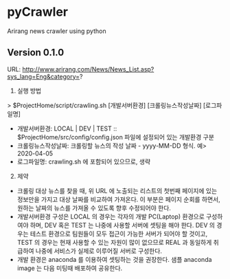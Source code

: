 # pyCrawler

Arirang news crawler using python


## Version 0.1.0

URL: http://www.arirang.com/News/News_List.asp?sys_lang=Eng&category=?

1. 실행 방법

\> $ProjectHome/script/crawling.sh [개발서버환경] [크롤링뉴스작성날짜] [로그파일명]
  
  - 개발서버환경: LOCAL | DEV | TEST  :: $ProjectHome/src/config/config.json 파일에 설정되어 있는 개발환경 구분
  - 크롤링뉴스작성날짜: 크롤링할 뉴스의 작성 날짜 - yyyy-MM-DD 형식. 예> 2020-04-05
  - 로그파일명: crawling.sh 에 포함되어 있으므로, 생략
     
2. 제약
  - 크롤링 대상 뉴스를 찾을 때, 위 URL 에 노출되는 리스트의 첫번째 페이지에 있는 정보만을 가지고 대상 날짜를 비교하여 가져온다. 이 부분은 페이지 순회를 하면서, 원하는 날짜의 뉴스를 가져올 수 있도록 향후 수정되어야 한다.
  - 개발서버환경 구성은 LOCAL 의 경우는 각자의 개발 PC(Laptop) 환경으로 구성하여야 하며, DEV 혹은 TEST 는 나중에 사용할 서버에 셋팅을 해야 한다. DEV 의 경우는 테스트 환경으로 팀원들이 모두 접근이 가능한 서버가 되어야 할 것이고, TEST 의 경우는 현재 사용할 수 있는 자원이 많이 없으므로 REAL 과 동일하게 취급하여 나중에 서비스가 실제로 이루어질 서버로 구성한다.
  - 개발 환경은 anaconda 를 이용하여 셋팅하는 것을 권장한다. 샘플 anaconda image 는 다음 미팅때 배포하여 공유한다.
